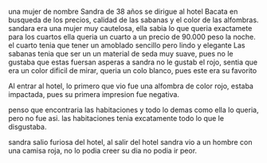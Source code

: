 una mujer de nombre Sandra de 38 años se dirigue al hotel Bacata en busqueda de los precios, calidad de las sabanas y el color de las alfombras.
sandara era una mujer muy cautelosa, ella sabia lo que queria exactamete
para los cuartos ella queria un cuarto a un precio de 90.000 peso la noche.
el cuarto tenia que tener un amoblado sencillo pero lindo y elegante 
Las sabanas tenia que ser un un material de seda muy suave, pues no le gustaba que estas fuersan asperas 
a sandra no le gustab el rojo, sentia que era un color dificil de mirar, queria un colo blanco, pues este era su favorito 

Al entrar al hotel, lo primero que vio fue una alfombra de color rojo, estaba impactada, pues su primera impresion fue negativa.

penso que encontraria las habitaciones y todo lo demas como ella lo queria, pero no fue asi. las habitaciones tenia excatamente todo lo que le disgustaba. 

sandra salio furiosa del hotel, al salir del hotel sandra vio a un hombre con una camisa roja, no lo podia creer su dia no podia ir peor.
